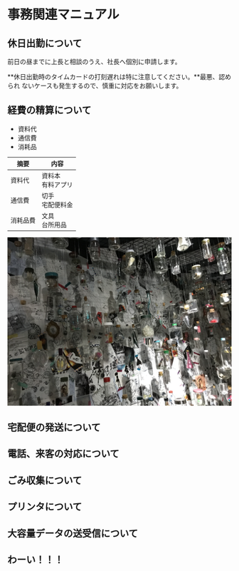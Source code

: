 # 事務関連マニュアル
## 休日出勤について
前日の昼までに上長と相談のうえ、社長へ個別に申請します。

**休日出勤時のタイムカードの打刻遅れは特に注意してください。**最悪、認められ
ないケースも発生するので、慎重に対応をお願いします。
## 経費の精算について
- 資料代
- 通信費
- 消耗品

|摘要 |内容
|--|--
|資料代 |資料本<br>有料アプリ
|通信費 |切手<br>宅配便料金
|消耗品費 |文具<br>台所用品

![まどか](img/madoka.JPG)
## 宅配便の発送について
## 電話、来客の対応について
## ごみ収集について
## プリンタについて
## 大容量データの送受信について
## わーい！！！